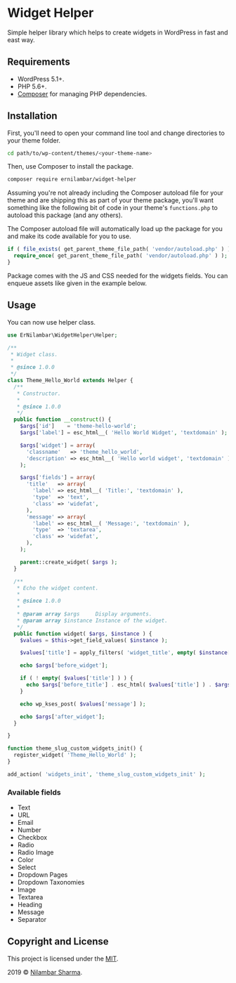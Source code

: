 # Widget Helper

Simple helper library which helps to create widgets in WordPress in fast and east way.

## Requirements

* WordPress 5.1+.
* PHP 5.6+.
* [Composer](https://getcomposer.org/) for managing PHP dependencies.

## Installation

First, you'll need to open your command line tool and change directories to your theme folder.

```bash
cd path/to/wp-content/themes/<your-theme-name>
```

Then, use Composer to install the package.

```bash
composer require ernilambar/widget-helper
```

Assuming you're not already including the Composer autoload file for your theme and are shipping this as part of your theme package, you'll want something like the following bit of code in your theme's `functions.php` to autoload this package (and any others).

The Composer autoload file will automatically load up the package for you and make its code available for you to use.

```php
if ( file_exists( get_parent_theme_file_path( 'vendor/autoload.php' ) ) ) {
  require_once( get_parent_theme_file_path( 'vendor/autoload.php' ) );
}
```

Package comes with the JS and CSS needed for the widgets fields. You can enqueue assets like given in the example below.

## Usage

You can now use helper class.

```php
use ErNilambar\WidgetHelper\Helper;

/**
 * Widget class.
 *
 * @since 1.0.0
 */
class Theme_Hello_World extends Helper {
  /**
   * Constructor.
   *
   * @since 1.0.0
   */
  public function __construct() {
    $args['id']    = 'theme-hello-world';
    $args['label'] = esc_html__( 'Hello World Widget', 'textdomain' );

    $args['widget'] = array(
      'classname'   => 'theme_hello_world',
      'description' => esc_html__( 'Hello world widget', 'textdomain' ),
    );

    $args['fields'] = array(
      'title'   => array(
        'label' => esc_html__( 'Title:', 'textdomain' ),
        'type'  => 'text',
        'class' => 'widefat',
      ),
      'message' => array(
        'label' => esc_html__( 'Message:', 'textdomain' ),
        'type'  => 'textarea',
        'class' => 'widefat',
      ),
    );

    parent::create_widget( $args );
  }

  /**
   * Echo the widget content.
   *
   * @since 1.0.0
   *
   * @param array $args     Display arguments.
   * @param array $instance Instance of the widget.
   */
  public function widget( $args, $instance ) {
    $values = $this->get_field_values( $instance );

    $values['title'] = apply_filters( 'widget_title', empty( $instance['title'] ) ? '' : $instance['title'], $instance, $this->id_base );

    echo $args['before_widget'];

    if ( ! empty( $values['title'] ) ) {
      echo $args['before_title'] . esc_html( $values['title'] ) . $args['after_title'];
    }

    echo wp_kses_post( $values['message'] );

    echo $args['after_widget'];
  }

}

function theme_slug_custom_widgets_init() {
  register_widget( 'Theme_Hello_World' );
}

add_action( 'widgets_init', 'theme_slug_custom_widgets_init' );
```

### Available fields

* Text
* URL
* Email
* Number
* Checkbox
* Radio
* Radio Image
* Color
* Select
* Dropdown Pages
* Dropdown Taxonomies
* Image
* Textarea
* Heading
* Message
* Separator

## Copyright and License

This project is licensed under the [MIT](http://opensource.org/licenses/MIT).

2019 &copy; [Nilambar Sharma](https://www.nilambar.net).
